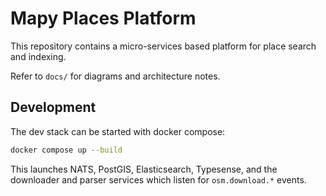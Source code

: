 # Mapy Places Platform

This repository contains a micro-services based platform for place search and indexing.

Refer to `docs/` for diagrams and architecture notes.

## Development

The dev stack can be started with docker compose:

```bash
docker compose up --build
```

This launches NATS, PostGIS, Elasticsearch, Typesense, and the downloader and parser services which listen for `osm.download.*` events.
